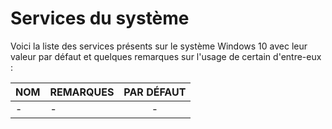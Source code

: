 # Services du système

Voici la liste des services présents sur le système Windows 10 avec leur valeur par défaut et quelques remarques sur l'usage de certain d'entre-eux :

|NOM|REMARQUES|PAR DÉFAUT|
|:--|:--|:--:|
|-|-|-|

